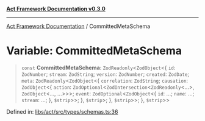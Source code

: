 [**Act Framework Documentation v0.3.0**](../README.md)

***

[Act Framework Documentation](../globals.md) / CommittedMetaSchema

# Variable: CommittedMetaSchema

> `const` **CommittedMetaSchema**: `ZodReadonly`\<`ZodObject`\<\{ `id`: `ZodNumber`; `stream`: `ZodString`; `version`: `ZodNumber`; `created`: `ZodDate`; `meta`: `ZodReadonly`\<`ZodObject`\<\{ `correlation`: `ZodString`; `causation`: `ZodObject`\<\{ `action`: `ZodOptional`\<`ZodIntersection`\<`ZodReadonly`\<...\>, `ZodObject`\<..., ...\>\>\>; `event`: `ZodOptional`\<`ZodObject`\<\{ `id`: ...; `name`: ...; `stream`: ...; \}, `$strip`\>\>; \}, `$strip`\>; \}, `$strip`\>\>; \}, `$strip`\>\>

Defined in: [libs/act/src/types/schemas.ts:36](https://github.com/Rotorsoft/act-root/blob/ecf1ab2f895c5bdf2d70db49738046df56c78030/libs/act/src/types/schemas.ts#L36)
